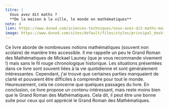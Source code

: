 ```yaml
---
titre: |
  Vous avez dit maths ?
  **De la maison à la ville, le monde en mathématiques**
note: 4
lien: https://www.dunod.com/sciences-techniques/vous-avez-dit-maths-maison-ville-monde-en-mathematiques-0
image: https://www.dunod.com/sites/default/files/styles/principal_desktop/public/thumbnails/image/9782100793303-001-X.jpeg
---
```

Ce livre aborde de nombreuses notions mathématiques (souvent non scolaire) de manière très accessible. Il me rappelle un peu le Grand Roman des Mathématiques de Mickael Launey (que je vous recommande vivement !) mais sans le fil rouge chronologique historique. Les situations présentées dans ce livre sont souvent liées à la vie quotidienne et sont généralement intéressantes. Cependant, j'ai trouvé que certaines parties manquaient de clarté et pouvaient être difficiles à comprendre pour tout le monde. Heureusement, cela ne concerne que quelques passages du livre. En conclusion, ce livre propose un contenu intéressant, mais reste moins bien que le Grand Roman des Mathématiques. Cela dit, il peut être une bonne suite pour ceux qui ont apprécié le Grand Roman des Mathématiques.
